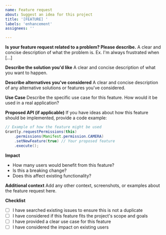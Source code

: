 ```yaml
---
name: Feature request
about: Suggest an idea for this project
title: '[FEATURE] '
labels: 'enhancement'
assignees: ''

---
```


**Is your feature request related to a problem? Please describe.**
A clear and concise description of what the problem is. Ex. I'm always frustrated when [...]

**Describe the solution you'd like**
A clear and concise description of what you want to happen.

**Describe alternatives you've considered**
A clear and concise description of any alternative solutions or features you've considered.

**Use Case**
Describe the specific use case for this feature. How would it be used in a real application?

**Proposed API (if applicable)**
If you have ideas about how this feature should be implemented, provide a code example:

```java
// Example of how the feature might be used
Grantly.requestPermissions(this)
    .permissions(Manifest.permission.CAMERA)
    .setNewFeature(true) // Your proposed feature
    .execute();
```

**Impact**
- How many users would benefit from this feature?
- Is this a breaking change?
- Does this affect existing functionality?

**Additional context**
Add any other context, screenshots, or examples about the feature request here.

**Checklist**
- [ ] I have searched existing issues to ensure this is not a duplicate
- [ ] I have considered if this feature fits the project's scope and goals
- [ ] I have provided a clear use case for this feature
- [ ] I have considered the impact on existing users